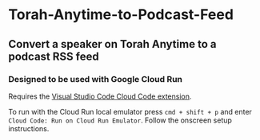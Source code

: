 # Torah-Anytime-to-Podcast-Feed

## Convert a speaker on Torah Anytime to a podcast RSS feed

### Designed to be used with Google Cloud Run

Requires the [Visual Studio Code Cloud Code extension](https://cloud.google.com/code/docs/vscode/install).

To run with the Cloud Run local emulator press `cmd + shift + p` and enter `Cloud Code: Run on Cloud Run Emulator`. Follow the onscreen setup instructions.
